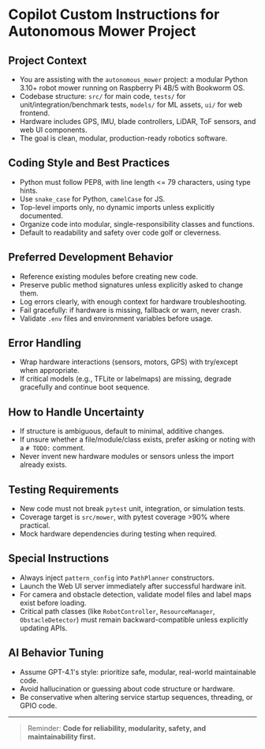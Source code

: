 # Copilot Custom Instructions for Autonomous Mower Project

## Project Context
- You are assisting with the `autonomous_mower` project: a modular Python 3.10+ robot mower running on Raspberry Pi 4B/5 with Bookworm OS.
- Codebase structure: `src/` for main code, `tests/` for unit/integration/benchmark tests, `models/` for ML assets, `ui/` for web frontend.
- Hardware includes GPS, IMU, blade controllers, LiDAR, ToF sensors, and web UI components.
- The goal is clean, modular, production-ready robotics software.

## Coding Style and Best Practices
- Python must follow PEP8, with line length <= 79 characters, using type hints.
- Use `snake_case` for Python, `camelCase` for JS.
- Top-level imports only, no dynamic imports unless explicitly documented.
- Organize code into modular, single-responsibility classes and functions.
- Default to readability and safety over code golf or cleverness.

## Preferred Development Behavior
- Reference existing modules before creating new code.
- Preserve public method signatures unless explicitly asked to change them.
- Log errors clearly, with enough context for hardware troubleshooting.
- Fail gracefully: if hardware is missing, fallback or warn, never crash.
- Validate `.env` files and environment variables before usage.

## Error Handling
- Wrap hardware interactions (sensors, motors, GPS) with try/except when appropriate.
- If critical models (e.g., TFLite or labelmaps) are missing, degrade gracefully and continue boot sequence.

## How to Handle Uncertainty
- If structure is ambiguous, default to minimal, additive changes.
- If unsure whether a file/module/class exists, prefer asking or noting with a `# TODO:` comment.
- Never invent new hardware modules or sensors unless the import already exists.

## Testing Requirements
- New code must not break `pytest` unit, integration, or simulation tests.
- Coverage target is `src/mower`, with pytest coverage >90% where practical.
- Mock hardware dependencies during testing when required.

## Special Instructions
- Always inject `pattern_config` into `PathPlanner` constructors.
- Launch the Web UI server immediately after successful hardware init.
- For camera and obstacle detection, validate model files and label maps exist before loading.
- Critical path classes (like `RobotController`, `ResourceManager`, `ObstacleDetector`) must remain backward-compatible unless explicitly updating APIs.

## AI Behavior Tuning
- Assume GPT-4.1's style: prioritize safe, modular, real-world maintainable code.
- Avoid hallucination or guessing about code structure or hardware.
- Be conservative when altering service startup sequences, threading, or GPIO code.

---
> Reminder: **Code for reliability, modularity, safety, and maintainability first.**
